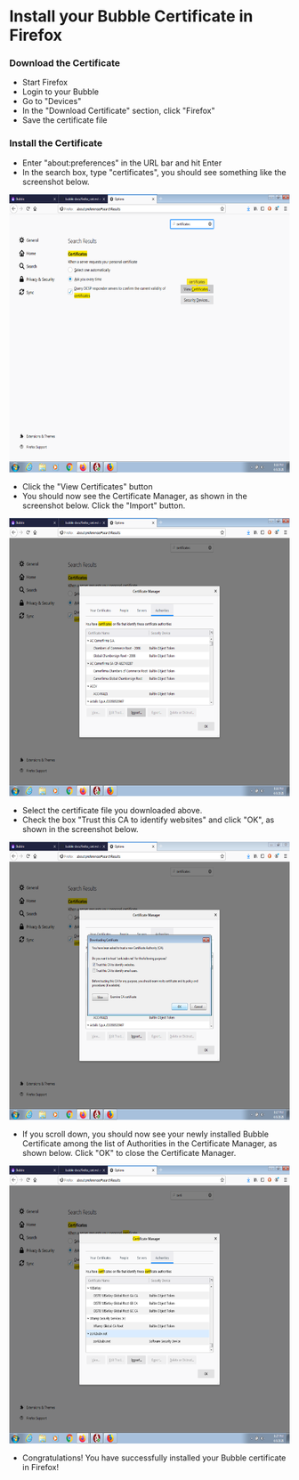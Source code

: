 # Install your Bubble Certificate in Firefox

### Download the Certificate
  * Start Firefox
  * Login to your Bubble
  * Go to "Devices"
  * In the "Download Certificate" section, click "Firefox"
  * Save the certificate file

### Install the Certificate
  * Enter "about:preferences" in the URL bar and hit Enter
  * In the search box, type "certificates", you should see something like the screenshot below.

 <img src="firefox_screenshots/01_settings_certs.png" alt="screenshot of Certificates in Firefox preferences screen" height="500"/>
  
  * Click the "View Certificates" button
  * You should now see the Certificate Manager, as shown in the screenshot below. Click the "Import" button.

 <img src="firefox_screenshots/02_import_cert.png" alt="screenshot of Certificate Manager in Firefox preferences" height="500"/>

  * Select the certificate file you downloaded above.
  * Check the box "Trust this CA to identify websites" and click "OK", as shown in the screenshot below.

 <img src="firefox_screenshots/03_trust_cert.png" alt="screenshot of certificate trust settings dialog" height="500"/>

  * If you scroll down, you should now see your newly installed Bubble Certificate among the list of Authorities in the Certificate Manager, as shown below. Click "OK" to close the Certificate Manager.

 <img src="firefox_screenshots/04_close_certs.png" alt="screenshot of certificate trust settings dialog" height="500"/>

  * Congratulations! You have successfully installed your Bubble certificate in Firefox!
